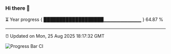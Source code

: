 ### Hi there 👋

⏳ Year progress { ███████████████████▁▁▁▁▁▁▁▁▁▁▁ } 64.87 %

---

⏰ Updated on Mon, 25 Aug 2025 18:17:32 GMT

![Progress Bar CI](https://github.com/Shyam-Makwana/GitHub-Actions-Demo/workflows/Progress%20Bar%20CI/badge.svg)
